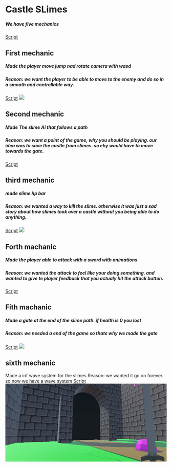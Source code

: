 # Castle SLimes
##### We have five mechanics
[Script](https://github.com/Jonah-Robojoon/Castle-Slimes/tree/main/Assets/Scripts)

## First mechanic
##### Made the player move jump nad rotate camera with wasd
##### Reason: we want the player to be able to move to the enemy and do so in a smooth and controllable way.
[Script](https://github.com/Jonah-Robojoon/Castle-Slimes/blob/main/Assets/Scripts/PlayerMovement.cs)
![](Player.gif)

## Second mechanic
##### Made The slime Ai that follows a path
##### Reason: we want a point of the game, why you should be playing. our idea was to save the castle from slimes. so ehy would have to move towards the gate.
[Script](https://github.com/Jonah-Robojoon/Castle-Slimes/blob/main/Assets/Scripts/Slime.cs)

## third mechanic
##### made slime hp bar
##### Reason: we wanted a way to kill the slime. otherwise it was just a sad story about how slimes took over a castle without you being able to do anything.
[Script](https://github.com/Jonah-Robojoon/Castle-Slimes/blob/main/Assets/Scripts/HpBar.cs)
![](Slimes.gif)

## Forth machanic
##### Made the player able to attack with a sword with animations
##### Reason: we wanted the attack to feel like your doing something. and wanted to give te player feedback that you actualy hit the attack button.
[Script](https://github.com/Jonah-Robojoon/Castle-Slimes/blob/main/Assets/Scripts/PlayerAttack.cs)
## Fith machanic
##### Made a gate at the end of the slime path. if health is 0 you lost
##### Reason: we needed a end of the game so thats why we made the gate
[Script](https://github.com/Jonah-Robojoon/Castle-Slimes/blob/main/Assets/Scripts/gate.cs)
![](Slimes-attack.gif)

## sixth mechanic
Made a inf wave system for the slimes
Reason: we wanted it go on forever. so now we have a wave system
[Script](https://github.com/Jonah-Robojoon/Castle-Slimes/blob/main/Assets/Scripts/Enemyspawner.cs)
![](Slimes-end.gif)
